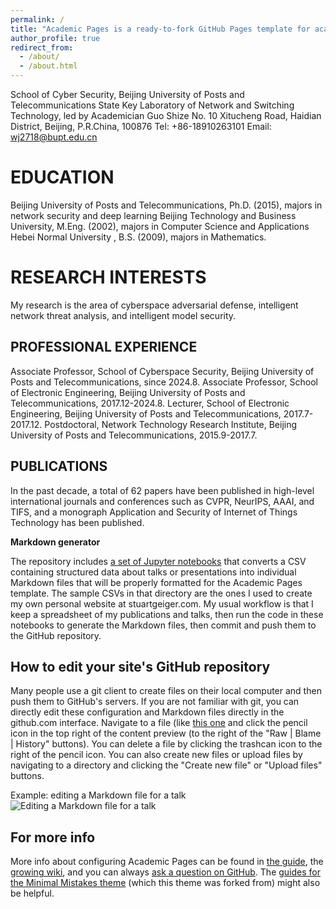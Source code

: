 ```yaml
---
permalink: /
title: "Academic Pages is a ready-to-fork GitHub Pages template for academic personal websites"
author_profile: true
redirect_from: 
  - /about/
  - /about.html
---
```



School of Cyber Security, Beijing University of Posts and Telecommunications
State Key Laboratory of Network and Switching Technology, led by Academician Guo Shize
No. 10 Xitucheng Road, Haidian District, Beijing, P.R.China, 100876
Tel: +86-18910263101       Email: wj2718@bupt.edu.cn 



EDUCATION 
======
Beijing University of Posts and Telecommunications, Ph.D. (2015), majors in network security and deep learning 
Beijing Technology and Business University, M.Eng. (2002), majors in Computer Science and Applications 
Hebei Normal University , B.S. (2009), majors in Mathematics.


RESEARCH INTERESTS
======
My research is the area of cyberspace adversarial defense, intelligent network threat analysis, and intelligent model security.

PROFESSIONAL EXPERIENCE
------
Associate Professor, School of Cyberspace Security, Beijing University of Posts and Telecommunications, since 2024.8. 
Associate Professor, School of Electronic Engineering, Beijing University of Posts and Telecommunications, 2017.12-2024.8. 
Lecturer, School of Electronic Engineering, Beijing University of Posts and Telecommunications, 2017.7-2017.12. 
Postdoctoral, Network Technology Research Institute, Beijing University of Posts and Telecommunications, 2015.9-2017.7. 


PUBLICATIONS 
------
In the past decade, a total of 62 papers have been published in high-level international journals and conferences such as CVPR, NeurIPS, AAAI, and TIFS,  and a monograph Application and Security of Internet of Things Technology has been published.

**Markdown generator**

The repository includes [a set of Jupyter notebooks](https://github.com/academicpages/academicpages.github.io/tree/master/markdown_generator
) that converts a CSV containing structured data about talks or presentations into individual Markdown files that will be properly formatted for the Academic Pages template. The sample CSVs in that directory are the ones I used to create my own personal website at stuartgeiger.com. My usual workflow is that I keep a spreadsheet of my publications and talks, then run the code in these notebooks to generate the Markdown files, then commit and push them to the GitHub repository.

How to edit your site's GitHub repository
------
Many people use a git client to create files on their local computer and then push them to GitHub's servers. If you are not familiar with git, you can directly edit these configuration and Markdown files directly in the github.com interface. Navigate to a file (like [this one](https://github.com/academicpages/academicpages.github.io/blob/master/_talks/2012-03-01-talk-1.md) and click the pencil icon in the top right of the content preview (to the right of the "Raw | Blame | History" buttons). You can delete a file by clicking the trashcan icon to the right of the pencil icon. You can also create new files or upload files by navigating to a directory and clicking the "Create new file" or "Upload files" buttons. 

Example: editing a Markdown file for a talk
![Editing a Markdown file for a talk](/images/editing-talk.png)

For more info
------
More info about configuring Academic Pages can be found in [the guide](https://academicpages.github.io/markdown/), the [growing wiki](https://github.com/academicpages/academicpages.github.io/wiki), and you can always [ask a question on GitHub](https://github.com/academicpages/academicpages.github.io/discussions). The [guides for the Minimal Mistakes theme](https://mmistakes.github.io/minimal-mistakes/docs/configuration/) (which this theme was forked from) might also be helpful.
